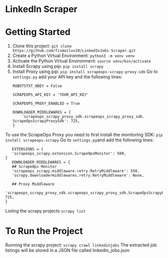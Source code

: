 # LinkedIn Scraper

# Getting Started
1. Clone this project: `git clone https://github.com/fismoilov20/LinkedInJobs-Scraper.git`
2. Create a Python Virtual Environment: `python3 -m venv venv`
3. Activate the Python Virtual Environment: `source venv/bin/activate`
4. Install Scrapy using pip: `pip install scrapy`
5. Install Proxy using pip: `pip install scrapeops-scrapy-proxy-sdk`
    Go to `settings.py` add your API key and the following lines:
    ```
    ROBOTSTXT_OBEY = False

    SCRAPEOPS_API_KEY = 'YOUR_API_KEY'

    SCRAPEOPS_PROXY_ENABLED = True

    DOWNLOADER_MIDDLEWARES = {
        'scrapeops_scrapy_proxy_sdk.scrapeops_scrapy_proxy_sdk. ScrapeOpsScrapyProxySdk': 725,
    }
    ```
 To use the ScrapeOps Proxy you need to first install the monitoring SDK: `pip install scrapeops-scrapy`
 Go to `settings.py`and add the following lines:
 ```
    EXTENSIONS = {
    'scrapeops_scrapy.extension.ScrapeOpsMonitor': 500, 
}
    DOWNLOADER_MIDDLEWARES = {
    ## ScrapeOps Monitor
    'scrapeops_scrapy.middleware.retry.RetryMiddleware': 550,
    'scrapy.downloadermiddlewares.retry.RetryMiddleware': None,
    
    ## Proxy Middleware
    'scrapeops_scrapy_proxy_sdk.scrapeops_scrapy_proxy_sdk.ScrapeOpsScrapyProxySdk': 725,
}
 ```
 Listing the scrapy projects `scrapy list`
 

 # To Run the Project
 Running the scrapy project: `scrapy crawl linkedinjobs`
 The extracted job listings will be stored in a JSON file called linkedin_jobs.json